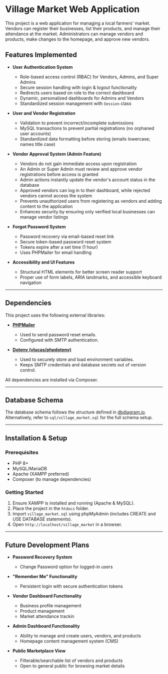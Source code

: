# Village Market Web Application

This project is a web application for managing a local farmers' market. Vendors can register their businesses, list their products, and manage their attendance at the market. Administrators can manage vendors and products, make changes to the homepage, and approve new vendors.

## Features Implemented

- **User Authentication System**

  - Role-based access control (RBAC) for Vendors, Admins, and Super Admins
  - Secure session handling with login & logout functionality
  - Redirects users based on role to the correct dashboard
  - Dynamic, personalized dashboards for Admins and Vendors
  - Standardized session management with `Session` class

- **User and Vendor Registration**

  - Validation to prevent incorrect/incomplete submissions
  - MySQL transactions to prevent partial registrations (no orphaned user accounts)
  - Standardized data formatting before storing (emails lowercase; names title case)

- **Vendor Approval System (Admin Feature)**

  - Vendors do not gain immediate access upon registration
  - An Admin or Super Admin must review and approve vendor registrations before access is granted
  - Admin actions instantly update the vendor's account status in the database
  - Approved vendors can log in to their dashboard, while rejected vendors cannot access the system
  - Prevents unauthorized users from registering as vendors and adding content to the application
  - Enhances security by ensuring only verified local businesses can manage vendor listings

- **Forgot Password System**

  - Password recovery via email-based reset link
  - Secure token-based password reset system
  - Tokens expire after a set time (1 hour)
  - Uses PHPMailer for email handling

- **Accessibility and UI Features**

  - Structural HTML elements for better screen reader support
  - Proper use of form labels, ARIA landmarks, and accessible keyboard navigation

---

## Dependencies

This project uses the following external libraries:

- **[PHPMailer](https://github.com/PHPMailer/PHPMailer)**

  - Used to send password reset emails.
  - Configured with SMTP authentication.

- **[Dotenv (vlucas/phpdotenv)](https://github.com/vlucas/phpdotenv)**
  - Used to securely store and load environment variables.
  - Keeps SMTP credentials and database secrets out of version control.

All dependencies are installed via Composer.

---

## Database Schema

The database schema follows the structure defined in [dbdiagram.io](https://dbdiagram.io/d/Village-Market-6779b24a5406798ef74936ae).
Alternatively, refer to `sql/village_market.sql` for the full schema setup.

---

## Installation & Setup

### Prerequisites

- PHP 8+
- MySQL/MariaDB
- Apache (XAMPP preferred)
- Composer (to manage dependencies)

### Getting Started

1. Ensure XAMPP is installed and running (Apache & MySQL).
2. Place the project in the `htdocs` folder.
3. Import `village_market.sql` using phpMyAdmin (includes CREATE and USE DATABASE statements).
4. Open `http://localhost/village_market` in a browser.

---

## Future Development Plans

- **Password Recovery System**

  - Change Password option for logged-in users

- **"Remember Me" Functionality**

  - Persistent login with secure authentication tokens

- **Vendor Dashboard Functionality**

  - Business profile management
  - Product management
  - Market attendance trackin

- **Admin Dashboard Functionality**

  - Ability to manage and create users, vendors, and products
  - Homepage content management system (CMS)

- **Public Marketplace View**

  - Filterable/searchable list of vendors and products
  - Open to general public for browsing market details
